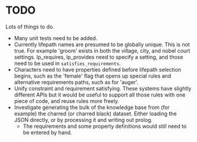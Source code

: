 # TODO

Lots of things to do.

 * Many unit tests need to be added.
 * Currently lifepath names are presumed to be globally unique. This is not 
   true. For example 'groom' exists in both the village, city, and nobel court
   settings. lp_requires, lp_provides need to specify a setting, and those 
   need to be used in `satisfies_requirements`.
 * Characters need to have properties defined before lifepath selection 
   begins, such as the 'female' flag that opens up special rules
   and alternative requirements paths, such as for 'auger'. 
 * Unify constraint and requirement satisfying. These systems have slightly 
   different APIs but it would be useful to support all those rules with
   one piece of code, and reuse rules more freely.
 * Investigate generating the bulk of the knowledge base from (for example)
   the charred (or charred black) dataset. Either loading the JSON directly, 
   or by processing it and writing out prolog. 
    * The requirements and some property definitions would still need to be 
      entered by hand.

